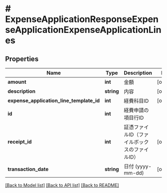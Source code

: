 # # ExpenseApplicationResponseExpenseApplicationExpenseApplicationLines

## Properties

Name | Type | Description | Notes
------------ | ------------- | ------------- | -------------
**amount** | **int** | 金額 | [optional]
**description** | **string** | 内容 | [optional]
**expense_application_line_template_id** | **int** | 経費科目ID | [optional]
**id** | **int** | 経費申請の項目行ID |
**receipt_id** | **int** | 証憑ファイルID（ファイルボックスのファイルID） | [optional]
**transaction_date** | **string** | 日付 (yyyy-mm-dd) | [optional]

[[Back to Model list]](../../README.md#models) [[Back to API list]](../../README.md#endpoints) [[Back to README]](../../README.md)
